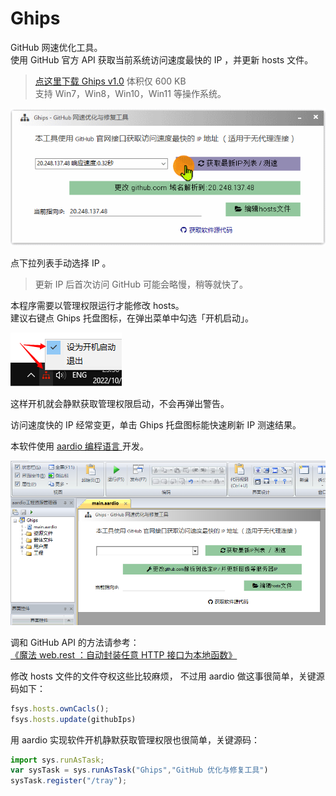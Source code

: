# Ghips
GitHub 网速优化工具。  
使用 GitHub 官方 API 获取当前系统访问速度最快的 IP ，并更新 hosts 文件。  

>[点这里下载 Ghips v1.0](https://github.com/aardio/Ghips/releases/download/1.0/Ghips.7z) 体积仅 600 KB  
支持 Win7，Win8，Win10，Win11 等操作系统。  

![Ghips](./screenshots/Ghips.gif)

点下拉列表手动选择 IP 。
>更新 IP 后首次访问 GitHub 可能会略慢，稍等就快了。 

本程序需要以管理权限运行才能修改 hosts。  
建议右键点 Ghips 托盘图标，在弹出菜单中勾选「开机启动」。

![Ghips](./screenshots/menu.png)

这样开机就会静默获取管理权限启动，不会再弹出警告。

访问速度快的 IP 经常变更，单击 Ghips 托盘图标能快速刷新 IP 测速结果。   

 
本软件使用 [aardio 编程语言 ](https://www.aardio.com) 开发。

![Ghips](./screenshots/Ghips.png)

调和 GitHub API 的方法请参考：  
[《魔法 web.rest ：自动封装任意 HTTP 接口为本地函数》](https://mp.weixin.qq.com/s/4mYRDnO49alwpQoBD_cILg)

修改 hosts 文件的文件夺权这些比较麻烦，
不过用 aardio 做这事很简单，关键源码如下：
```javascript
fsys.hosts.ownCacls();
fsys.hosts.update(githubIps)
```

用 aardio 实现软件开机静默获取管理权限也很简单，关键源码：
```javascript
import sys.runAsTask;
var sysTask = sys.runAsTask("Ghips","GitHub 优化与修复工具")
sysTask.register("/tray");
```